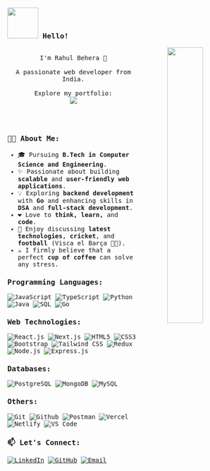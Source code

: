<samp>
  
### <img src="https://media0.giphy.com/media/v1.Y2lkPTc5MGI3NjExcjZ6anBndmYxMXRycjRtaHNkbmlsMTlwazhmdG5waDB4MGo2bXBzNyZlcD12MV9pbnRlcm5hbF9naWZfYnlfaWQmY3Q9Zw/7YjvlYIMRDcYM/giphy.gif" width="70px" /> Hello!

<p align="center">
  <img src="https://media4.giphy.com/media/v1.Y2lkPTc5MGI3NjExOW54eG05eDNzMnV3eWFqeTB2MDFrNnNrOXN3Zmkxb2VhNXp1bWI2dyZlcD12MV9pbnRlcm5hbF9naWZfYnlfaWQmY3Q9Zw/7srpeY4TZMrO8/giphy.gif" width="40%" align="right">
  <br>
    I'm Rahul Behera 👋
    <br><br>
    A passionate web developer from India.
    <br><br>
    Explore my portfolio:
    <br>
    <a href="https://rahulbehera.vercel.app/">
      <img src="https://img.shields.io/badge/-Portfolio-000000?style=for-the-badge&logo=vercel"/>
    </a>
</p>

<br><br>
  
### 👨‍💻 About Me:

- 🎓 Pursuing **B.Tech in Computer Science and Engineering**.
- ✨ Passionate about building **scalable** and **user-friendly web applications**.
- 💡 Exploring **backend development** with **Go** and enhancing skills in **DSA** and **full-stack development**.
- ❤️ Love to **think, learn,** and **code**. 
- 💬 Enjoy discussing **latest technologies**, **cricket**, and **football** (Visca el Barça 🔴🔵).
- ☕ I firmly believe that a perfect **cup of coffee** can solve any stress.

### Programming Languages:
![JavaScript](https://img.shields.io/badge/-JavaScript-000000?style=for-the-badge&logo=javascript)
![TypeScript](https://img.shields.io/badge/-TypeScript-000000?style=for-the-badge&logo=typescript)
![Python](https://img.shields.io/badge/-Python-000000?style=for-the-badge&logo=python)
![Java](https://img.shields.io/badge/-Java-000000?style=for-the-badge&logo=java)
![SQL](https://img.shields.io/badge/-SQL-000000?style=for-the-badge&logo=mysql)
![Go](https://img.shields.io/badge/-Go-000000?style=for-the-badge&logo=go)

### Web Technologies:
![React.js](https://img.shields.io/badge/-React.js-000000?style=for-the-badge&logo=react)
![Next.js](https://img.shields.io/badge/-Next.js-000000?style=for-the-badge&logo=next.js)
![HTML5](https://img.shields.io/badge/-HTML5-000000?style=for-the-badge&logo=html5)
![CSS3](https://img.shields.io/badge/-CSS3-000000?style=for-the-badge&logo=css3)
![Bootstrap](https://img.shields.io/badge/-Bootstrap-000000?style=for-the-badge&logo=bootstrap)
![Tailwind CSS](https://img.shields.io/badge/-TailwindCSS-000000?style=for-the-badge&logo=tailwind-css)
![Redux](https://img.shields.io/badge/-Redux-000000?style=for-the-badge&logo=redux)
![Node.js](https://img.shields.io/badge/-Node.js-000000?style=for-the-badge&logo=node.js)
![Express.js](https://img.shields.io/badge/-Express.js-000000?style=for-the-badge&logo=express)

### Databases:
![PostgreSQL](https://img.shields.io/badge/-PostgreSQL-000000?style=for-the-badge&logo=postgresql)
![MongoDB](https://img.shields.io/badge/-MongoDB-000000?style=for-the-badge&logo=mongodb)
![MySQL](https://img.shields.io/badge/-MySQL-000000?style=for-the-badge&logo=mysql)

### Others:
![Git](https://img.shields.io/badge/-Git-000000?style=for-the-badge&logo=git)
![Github](http://img.shields.io/badge/-Github-000000?style=for-the-badge&logo=Github)
![Postman](https://img.shields.io/badge/-Postman-000000?style=for-the-badge&logo=postman)
![Vercel](https://img.shields.io/badge/-Vercel-000000?style=for-the-badge&logo=vercel)
![Netlify](https://img.shields.io/badge/-Netlify-000000?style=for-the-badge&logo=netlify)
![VS Code](https://img.shields.io/badge/-VS%20Code-000000?style=for-the-badge&logo=visual-studio-code)

### 📫 Let's Connect:

[![LinkedIn](https://img.shields.io/badge/-LinkedIn-0077B5?style=for-the-badge&logo=linkedin)](https://www.linkedin.com/in/rahul-657euzk/)
[![GitHub](https://img.shields.io/badge/-GitHub-000000?style=for-the-badge&logo=github)](https://github.com/rahulxyzten)
[![Email](https://img.shields.io/badge/-Email-D14836?style=for-the-badge&logo=gmail&logoColor=white)](mailto:beherarahul101@gmail.com)

 </samp>
